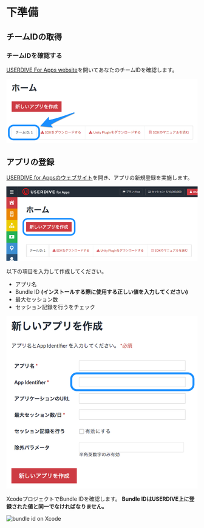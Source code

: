 # 下準備

## チームIDの取得

### チームIDを確認する

[USERDIVE For Apps website](https://detector.userdive.com/en/apps/)を開いてあなたのチームIDを確認します。

![create app 0](./files/create_app_0.png)

## アプリの登録

[USERDIVE for Appsのウェブサイト](https://detector.userdive.com/en/apps/)を開き、アプリの新規登録を実施します。

![create app 1](./files/create_app_1.png)

以下の項目を入力して作成してください。

- アプリ名
- Bundle ID **(インストールする際に使用する正しい値を入力してください)**
- 最大セッション数
- セッション記録を行うをチェック

![create app 2](./files/create_app_2.png)

XcodeプロジェクトでBundle IDを確認します。
**Bundle IDはUSERDIVE上に登録された値と同一でなければなりません。**

![bundle id on Xcode](http://drive.google.com/uc?export=view&id=0B7UxsiswNc5_Tno4VHA4Snh3alE)
